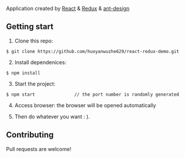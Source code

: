 
Application created by [React](https://github.com/facebook/react "React") & [Redux](https://github.com/reactjs/redux "Redux") & [ant-design](https://github.com/ant-design/ant-design "ant-design")


## Getting start

  1. Clone this repo:
  ```
  $ git clone https://github.com/huoyanwuzhe629/react-redux-demo.git
  ```

  2. Install dependenices:
  ```
  $ npm install
  ```

  3. Start the project:
  ```
  $ npm start               // the port number is randomly generated
  ```

  4. Access browser: the browser will be opened automatically

  5. Then do whatever you want : ).

## Contributing

Pull requests are welcome!

